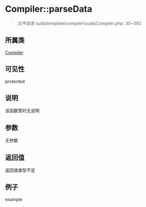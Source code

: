 # Compiler::parseData

> *文件信息* suda\template\compiler\suda\Compiler.php: 30~392
## 所属类 

[Compiler](../Compiler.md)

## 可见性

  protected  
## 说明

该函数暂时无说明

## 参数

无参数

## 返回值
返回值类型不定

## 例子

example